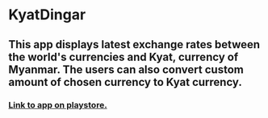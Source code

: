 # KyatDingar

## This app displays latest exchange rates between the world's currencies and Kyat, currency of Myanmar. The users can also convert custom amount of chosen currency to Kyat currency. 

### [Link to app on playstore.](https://play.google.com/store/apps/details?id=com.moeko.kyatdingar)
